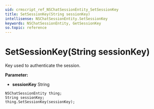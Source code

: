 ```yaml
---
uid: crmscript_ref_NSChatSessionEntity_SetSessionKey
title: SetSessionKey(String sessionKey)
intellisense: NSChatSessionEntity.SetSessionKey
keywords: NSChatSessionEntity, GetSessionKey
so.topic: reference
---
```


# SetSessionKey(String sessionKey)

Key used to authenticate the session.

**Parameter:** 
 - **sessionKey** String

```crmscript
NSChatSessionEntity thing;
String sessionKey;
thing.SetSessionKey(sessionKey);
```

